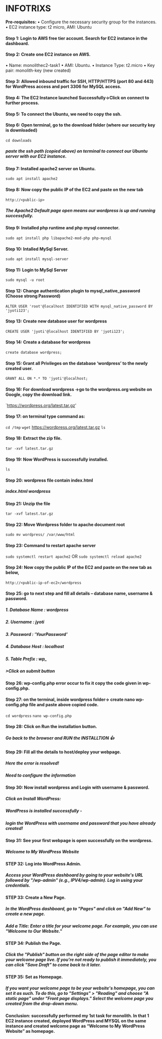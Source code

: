 # INFOTRIXS
****Pre-requisites:****
•	Configure the necessary security group for the instances.
•	EC2 instance type: t2 micro, AMI: Ubuntu

#### Step 1: Login to AWS free tier account. Search for EC2 instance in the dashboard.
 
#### Step 2: Create one EC2 instance on AWS.
• Name: monolithec2-task1
•	AMI: Ubuntu.
•	Instance Type: t2.micro
•	Key pair: monolith-key (new created)
 
 #### Step 3: Allowed inbound traffic for SSH, HTTP/HTTPS (port 80 and 443) for WordPress access and port 3306 for MySQL access.
 
 #### Step 4: The EC2 Instance launched Successfully->Click on connect to further process.
 
 #### Step 5: To connect the Ubuntu, we need to copy the ssh.

 #### Step 6: Open terminal, go to the download folder (where our security key is downloaded)
 `cd downloads`
 ##### paste the ssh path (copied above) on terminal to connect our Ubuntu server with our EC2 instance.
 

#### Step 7: Installed apache2 server on Ubuntu.
`sudo apt install apache2`
 
#### Step 8: Now copy the public IP of the EC2 and paste on the new tab
`http://<public-ip>`
##### The Apache2 Default page open means our wordpress is up and running successfully.
 
#### Step 9: Installed php runtime and php mysql connector.
`sudo apt install php libapache2-mod-php php-mysql`
 
#### Step 10: Intalled MySql Server.
`sudo apt install mysql-server`
 
#### Step 11: Login to MySql Server 
`sudo mysql -u root`  
 
#### Step 12: Change authentication plugin to mysql_native_password (Choose strong Password)
`ALTER USER 'root'@localhost IDENTIFIED WITH mysql_native_password BY 'jyoti123';`
 
#### Step 13: Create new database user for wordpress
`CREATE USER 'jyoti'@localhost IDENTIFIED BY 'jyoti123';`
 
#### Step 14: Create a database for wordpress
`create database wordpress;`

#### Step 15: Grant all Privileges on the database ‘wordpress’ to the newly created user.
`GRANT ALL ON *.* TO 'jyoti'@localhost;`

#### Step 16: For download wordpress ->go to the wordpress.org website on Google, copy the download link.
`https://wordpress.org/latest.tar.gz'

#### Step 17: on terminal type command as:
`cd /tmp`
`wget` https://wordpress.org/latest.tar.gz
`ls`
 
#### Step 18: Extract the zip file.
`tar -xvf latest.tar.gz`
 
#### Step 19: Now WordPress is successfully installed.
`ls`
 
#### Step 20: wordpress file contain index.html
##### index.html   wordpress

#### Step 21: Unzip the file
`tar -xvf latest.tar.gz`

#### Step 22: Move Wordpress folder to apache document root
`sudo mv wordpress/ /var/www/html`

#### Step 23: Command to restart apache server
`sudo systemctl restart apache2`
OR
`sudo systemctl reload apache2`
 
#### Step 24: Now copy the public IP of the EC2 and paste on the new tab as below,
`http://<public-ip-of-ec2>/wordpress`

#### Step 25: go to next step and fill all details – database name, username & password.
##### 1. Database Name : wordpress

##### 2. Username : jyoti

##### 3. Password : 'YourPassword'

##### 4. Database Host : localhost

##### 5. Table Prefix : wp_
#####  >Click on submit button
 

#### Step 26: wp-config.php error occur to fix it copy the code given in wp-config.php.


#### Step 27: on the terminal, inside wordpress folder-> create nano wp-config.php file and paste above copied code.
`cd wordpress`
`nano wp-config.php`
 

#### Step 28: Click on Run the installation button.
##### Go back to the browser and RUN the INSTALLTION 👍


#### Step 29: Fill all the details to host/deploy your webpage.
##### Here the error is resolved!
##### Need to configure the information 
 

#### Step 30: Now install wordpress and Login with username & password.
##### Click on Install WordPress:
##### WordPress is installed successfully -
##### login the WordPress with username and password that you have already created!

 

#### Step 31: See your first webpage is open successfully on the wordpress.
##### Welcome to My WordPress Website 

#### STEP 32: Log into WordPress Admin.
##### Access your WordPress dashboard by going to your website's URL followed by "/wp-admin" (e.g., IPV4/wp-admin). Log in using your credentials.

#### STEP 33: Create a New Page.
##### In the WordPress dashboard, go to "Pages" and click on "Add New" to create a new page.
##### Add a Title: Enter a title for your welcome page. For example, you can use "Welcome to Our Website."

#### STEP 34: Publish the Page.
##### Click the "Publish" button on the right side of the page editor to make your welcome page live. If you're not ready to publish it immediately, you can click "Save Draft" to come back to it later.

#### STEP 35: Set as Homepage.
##### If you want your welcome page to be your website's homepage, you can set it as such. To do this, go to "Settings" > "Reading" and choose "A static page" under "Front page displays." Select the welcome page you created from the drop-down  menu.

 


#### Conclusion: successfully performed my 1st task for monolith. In that 1 EC2 instance created, deployed WordPress and MYSQL on the same instance and created welcome page as “Welcome to My WordPress Website” as homepage.
